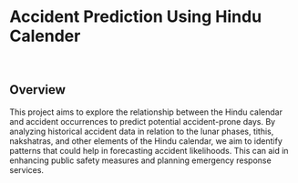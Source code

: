 <h1>Accident Prediction Using Hindu Calender</h1>
<br>
<h2>Overview</h2>
<p>This project aims to explore the relationship between the Hindu calendar and accident occurrences to predict potential accident-prone days. By analyzing historical accident data in relation to the lunar phases, tithis, nakshatras, and other elements of the Hindu calendar, we aim to identify patterns that could help in forecasting accident likelihoods. This can aid in enhancing public safety measures and planning emergency response services.</p>
